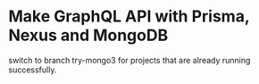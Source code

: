 # Make GraphQL API with Prisma, Nexus and MongoDB

switch to branch try-mongo3 for projects that are already running successfully.
